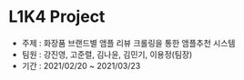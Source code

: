 # L1K4 Project
  + 주제 : 화장품 브랜드별 앰플 리뷰 크롤링을 통한 앰플추천 시스템
  + 팀원 : 강진영, 고준렬, 김나윤, 김민기, 이용정(팀장)
  + 기간 : 2021/02/20 ~ 2021/03/23
